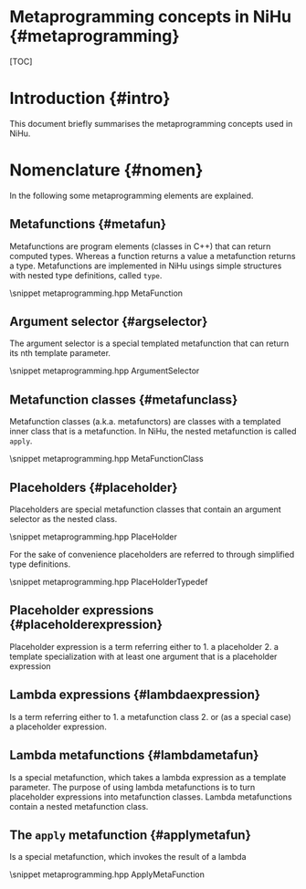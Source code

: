 Metaprogramming concepts in NiHu {#metaprogramming}
================================

[TOC]

Introduction {#intro}
============

This document briefly summarises the metaprogramming concepts used in NiHu. 

Nomenclature {#nomen}
============

In the following some metaprogramming elements are explained.

Metafunctions {#metafun}
-------------

Metafunctions are program elements (classes in C++) that can return computed types. Whereas a function returns a value a metafunction returns a type. Metafunctions are implemented in NiHu usings simple structures with nested type definitions, called `type`.

\snippet metaprogramming.hpp MetaFunction

Argument selector {#argselector}
-----------------

The argument selector is a special templated metafunction that can return its nth template parameter.

\snippet metaprogramming.hpp ArgumentSelector

Metafunction classes {#metafunclass}
--------------------

Metafunction classes (a.k.a. metafunctors) are classes with a templated inner class that is a metafunction. In NiHu, the nested metafunction is called `apply`.

\snippet metaprogramming.hpp MetaFunctionClass

Placeholders {#placeholder}
------------

Placeholders are special metafunction classes that contain an argument selector as the nested class.

\snippet metaprogramming.hpp PlaceHolder

For the sake of convenience placeholders are referred to through simplified type definitions.

\snippet metaprogramming.hpp PlaceHolderTypedef

Placeholder expressions {#placeholderexpression}
-----------------------

Placeholder expression is a term referring either to 
	1. a placeholder 
	2. a template specialization with at least one argument that is a placeholder expression

Lambda expressions {#lambdaexpression}
------------------
	
Is a term referring either to 
	1. a metafunction class 
	2. or (as a special case) a placeholder expression.

Lambda metafunctions {#lambdametafun}
--------------------

Is a special metafunction, which takes a lambda expression as a template parameter. The purpose of using lambda metafunctions is to turn placeholder expressions into metafunction classes. Lambda metafunctions contain a nested metafunction class.

The `apply` metafunction {#applymetafun}
------------------------

Is a special metafunction, which invokes the result of a lambda

\snippet metaprogramming.hpp ApplyMetaFunction
